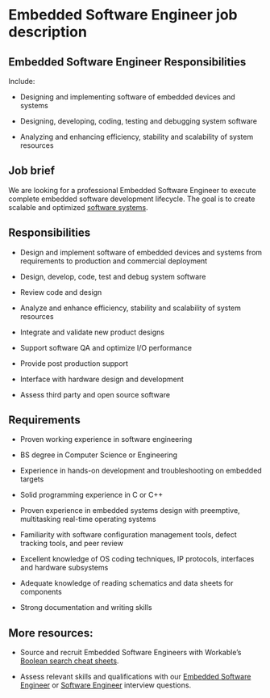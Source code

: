 # Embedded Software Engineer job description


## Embedded Software Engineer Responsibilities

Include:

* Designing and implementing software of embedded devices and systems

* Designing, developing, coding, testing and debugging system software

* Analyzing and enhancing efficiency, stability and scalability of system resources


## Job brief

We are looking for a professional Embedded Software Engineer to execute complete embedded software development lifecycle. The goal is to create scalable and optimized <a href="https://resources.workable.com/systems-engineer-job-description">software systems</a>.


## Responsibilities

* Design and implement software of embedded devices and systems from requirements to production and commercial deployment

* Design, develop, code, test and debug system software

* Review code and design

* Analyze and enhance efficiency, stability and scalability of system resources

* Integrate and validate new product designs

* Support software QA and optimize I/O performance

* Provide post production support

* Interface with hardware design and development

* Assess third party and open source software


## Requirements

* Proven working experience in software engineering

* BS degree in Computer Science or Engineering

* Experience in hands-on development and troubleshooting on embedded targets

* Solid programming experience in C or C++

* Proven experience in embedded systems design with preemptive, multitasking real-time operating systems

* Familiarity with software configuration management tools, defect tracking tools, and peer review

* Excellent knowledge of OS coding techniques, IP protocols, interfaces and hardware subsystems

* Adequate knowledge of reading schematics and data sheets for components

* Strong documentation and writing skills

## More resources:
* Source and recruit Embedded Software Engineers with Workable’s <a href="https://resources.workable.com/find-engineers-managers-boolean-search-strings">Boolean search cheat sheets</a>.

* Assess relevant skills and qualifications with our <a href="https://resources.workable.com/embedded-software-engineer-interview-questions">Embedded Software Engineer</a> or <a href="https://resources.workable.com/senior-software-engineer-interview-questions">Software Engineer</a> interview questions.
